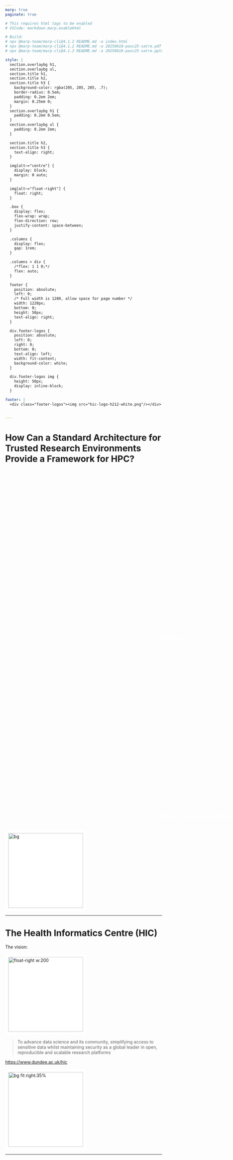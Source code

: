 ```yaml
---
marp: true
paginate: true

# This requires html tags to be enabled
# VSCode: markdown.marp.enableHtml

# Build:
# npx @marp-team/marp-cli@4.1.2 README.md -o index.html
# npx @marp-team/marp-cli@4.1.2 README.md -o 20250618-pasc25-satre.pdf --pdf --allow-local-files
# npx @marp-team/marp-cli@4.1.2 README.md -o 20250618-pasc25-satre.pptx --pptx-editable --allow-local-files

style: |
  section.overlaybg h1,
  section.overlaybg ul,
  section.title h1,
  section.title h2,
  section.title h3 {
    background-color: rgba(205, 205, 205, .7);
    border-radius: 0.5em;
    padding: 0.2em 2em;
    margin: 0.25em 0;
  }
  section.overlaybg h1 {
    padding: 0.2em 0.5em;
  }
  section.overlaybg ul {
    padding: 0.2em 2em;
  }

  section.title h2,
  section.title h3 {
    text-align: right;
  }

  img[alt~="centre"] {
    display: block;
    margin: 0 auto;
  }

  img[alt~="float-right"] {
    float: right;
  }

  .box {
    display: flex;
    flex-wrap: wrap;
    flex-direction: row;
    justify-content: space-between;
  }

  .columns {
    display: flex;
    gap: 1rem;
  }

  .columns > div {
    /*flex: 1 1 0;*/
    flex: auto;
  }

  footer {
    position: absolute;
    left: 0;
    /* Full width is 1280, allow space for page number */
    width: 1220px;
    bottom: 0;
    height: 50px;
    text-align: right;
  }

  div.footer-logos {
    position: absolute;
    left: 0;
    right: 0;
    bottom: 0;
    text-align: left;
    width: fit-content;
    background-color: white;
  }

  div.footer-logos img {
    height: 50px;
    display: inline-block;
  }

footer: |
  <div class="footer-logos"><img src="hic-logo-h212-white.png"/></div>


---
```

<!--
_class: title
_footer: |
  <div class="footer-logos"><img src="hic-logo-h212-white.png"/><img src="universityofdundee-logo-2line.png"/></div>
_paginate: false
-->
<style scoped>
  h2 {
    display: inline-block;
    width: 400px;
    margin-left: 500px;
  }
  div.footer-logos {
    height: 100px;
  }
  div.footer-logos img {
    height: 100px;
  }
</style>

# How Can a Standard Architecture for Trusted Research Environments Provide a Framework for HPC?
## Simon Li
## PASC25 18 June 2025

![bg](dundee-taybridge-sun.jpg)

---
# The Health Informatics Centre (HIC)

The vision:

![float-right w:200](hic-chicken-tony.jpg)

> To advance data science and its community, simplifying access to sensitive data whilst maintaining security as a global leader in open, reproducible and scalable research platforms

https://www.dundee.ac.uk/hic

![bg fit right:35%](hic-expertise.png)

<!--
Part of the School of Medicine, University of Dundee

Mission Statement: "To Innovate and enable world-leading data science research specialising in sensitive data"

- HIC supports high impact research through the collection and management of population based data
- We have expert teams in secure data management, governance, data engineering, research infrastructure, software, and business support
-->

---
## We provide access to national healthcare data for researchers

- Including electronic health records and medical images
- We're data curators/processors on behalf of data controllers
- And are part of the Scottish Safe Haven network

![height:200 float-right](bsi-iso27001.svg)

![bg fit right](sshn-network.png)


---
# Purpose of this talk
- Explain what Trusted Research Environments (TREs) are
- Why existing HPC is not generally usable for TREs
- How we can start fixing that

---
# What are TREs and why do we need them?

<!--
Example motivating case
-->

---
# Example: Can undiagnosed heart failure be detected from routine medical records?

[![bg right:35% fit vertical Echocardiogram](heart-failure-risk-detected-ai-pioneering-study.webp)](https://www.dundee.ac.uk/stories/heart-failure-risk-detected-ai-pioneering-study)

<!-- Risk detected by AI in pioneering study -->

_Artificial Intelligence has the capability to detect people living with the risk of experiencing heart failure, new University of Dundee research has discovered._

https://www.dundee.ac.uk/stories/heart-failure-risk-detected-ai-pioneering-study

<!--
Heart failure: heart is unable to pump blood around the body effectively, gets worse over time
-->

---
![bg fit](ehrs-ecgs-heartfailure.excalidraw.svg)

<!--
Echocardiography heart scans from heart failure patients
Electronic health records to identify heart failure patients with echocardiograms
AI used to extract measurements of hearts from echocardiograms, better than usual methods
Combined with test results from medical records

Patients from Scottish Health Research Register and Biobank (SHARE)
-->

---
## How can we give researchers access to the data?
- Can we give them a USB stick with all patient medical data to copy to their laptop?

![bg right](usb-drive.jpg)

---
## NO! There are many reasons not to

[![drop-shadow:0,5px,10px,rgba(0,0,0,.4) w:800 centre](northern-trains-lost-propertry.png)](https://media.northernrailway.co.uk/news/the-hamster-the-wig-and-the-cupboard-northern-customers-report-more-than-32-600-items-of-lost-property)

- So what can we do instead?

---
## We could minimise the data given to the researcher...
- Data minimisation: Only provide relevant fields from relevant records
- Pseudonymisation
- Use "synthetic" data

![bg fit right](excel-data-hidden.png)

---
<!--
_footer: https://securedatagroup.org/wp-content/uploads/2025/03/sdc-handbook-v2.0.pdf
-->

## ... and limit what they can publish

![h:500](sdc-maps.png)

<!--
For example ensure only summary statistics can be published
-->
---
## We could accredit researchers to ensure they know their responsibilities...
- training courses on how to handle sensitive data
- understand why it's important to handle sensitive data in this way
- ensure that researchers are "trusted" before they can access patient data

[![width:800 float-right](mrc-research-gdpr-training.png)](https://bygsystems.net/mrcrsc-lms/course/index.php?categoryid=1)

---
## ... along with reviewing what they plan to do
- Research projects in the healthcare field already go through ethics review
- is the proposed work in the public interest?
- does it include safeguards to protect patient data?

---
## We could impose virtual or physical barriers on what they can do
- provide a locked-down compute environment with access to the data but no ability to copy data out
![centre](computers-no-connection.drawio.svg)
- or only allow access to data from a physical location monitored with CCTV


![bg fit right:40%](safepodbath02.png)

---
## In the UK these are embodied in the _"5 safes"_

We can balance how restrictive each of these _"safes"_ are

![bg right fit](5-safes-circle.png)

<!--
---
# A researcher's view of a TRE

![](tre-researchers-view.png)
-->

---
# An example TRE

Virtual desktop environment (Windows or Linux), accessed via a web browser

---

![bg fit](hic-tre-01.png)

---

![bg fit](hic-tre-04.png)

---

![bg fit](hic-tre-05.png)

---

![bg fit](hic-tre-09.png)

---

# Why do we need a "standard" for TREs?

In the UK 50+ TREs have organically developed over the past 15+ years.
- Duplication of effort
- Most TREs were developed independently, making them harder to maintain
- Every TRE feels different to researchers, more time is wasted understanding how each TRE works
- No single TRE has all the data you want

---
## Health is devolved to the 4 nations of the UK

![h:500 centre](health-data-uk.png)

---
## The need for a coordinated approach has has been emphasised through several reports in the UK ...

![bg fit right](goldacre-title-page.png)
![bg fit right:60%](sudlow-review-cover.png)

---
## ... and across Europe
- [European Health Data Space Regulation (EHDS)](https://health.ec.europa.eu/ehealth-digital-health-and-care/european-health-data-space-regulation-ehds_en
)
  > a common framework for the use and exchange of electronic health data across the EU. It enhances individuals’ access to and control over their personal electronic health data, while also enabling certain data to be reused for public interest, policy support, and scientific research purposes.

---
<!--
_footer: ""
-->
<style scoped>
  h2 {
    color: white;
    padding-top: 500px;
  }
  h2 a {
    color: white
  }
</style>

## Standard Architecture for Trusted Research Environments<br/>https://satre-specification.readthedocs.io

![bg](satre_logo_dark.svg)

---
## A grassroots standard built by the UK TRE community
Over 60 organisations contributed
- 14 collaborative events

Public Involvement
- Workshops identified transparency as a key requirement

Version 1.0 Released Oct 2023

![bg right:40% fit](uktre-swansea-2023.jpg)

---
<style scoped>
  .columns div {
    border: 1px solid black;
    padding: 0.5em;
  }
</style>

## A high-level guide on how to build and run a TRE

<div class="columns">

<div>

Four Architectural Principles:
- Usability
- Maintaining Public Trust
- Observability
- Standardisation

</div>

<div>

Four Pillars
- Information Governance
- Computing Technology
- Data Management
- Supporting Capabilities

</div>
</div>

<!--
29 Capabilities
- 160 statements
  - 75 mandatory
-->

---
## 4 pillars

![](satre-pillars.drawio.svg)

<!--
1. Information governance
2. Computing technology and Information Security
3. Data management
4. Supporting Capabilities

It's not as easy as just securing your compute infrastructure
-->

---
<style scoped>
  td {
    font-size: 12pt;
    background-color: white;
  }
  tr:not(:nth-child(3)) td {
    color: lightgrey;
  }
</style>

## Example capability: Network Management

|  | Statement | Guidance | Importance |
|---|---|---|---|
| 2.2.9. | Your TRE must control and manage all of its network infrastructure in order to protect information in systems and applications. | Network infrastructure must prevent unauthorised access to resources on the network. This may include firewalls, network segmentation, and restricting connections to the network. | Mandatory |
| 2.2.10. | Your TRE must not allow connectivity between users in different projects, or with access to different datasets. | Connectivity between users in the same project may be allowed,  for example to support shared network services within the project. | Mandatory |
| 2.2.11. | Your TRE must block outbound connections to the internet by default. | Limited outbound connectivity may be allowed for some services. | Mandatory |
| 2.2.12. | You should be able to monitor the network configuration of your TRE to check for misconfigurations and vulnerabilities. | This may include regular vulnerability scanning, and penetration testing. | Recommended |
| 2.2.13. | You should regularly monitor the network configuration of your TRE to check for misconfigurations and vulnerabilities. | This will involve following the monitoring procedure detailed above. | Recommended |

<!--
_footer: https://satre-specification.readthedocs.io/en/stable/pillars/computing_technology.html#network-management-application
-->

---
<!--
_footer: https://satre.uktre.org/en/evaluations/uod-hic/
-->

![bg fit](satre-uod-evaluation-20231011-screenshot.png)

---
<style scoped>
  .text-box {
    text-align: center;
    background-color: black;
    color: white;
    font-weight: bold;
    padding: 0.5em;
    height: 3em;
  }
</style>

## Who's using SATRE?

<div class="box">

![w:300](nhs-research-scotland.png)

![w:400](england-sde-logo.png)

![w:500](eoscentrust-logo.svg)

<div class="text-box">and several<br>commercial providers</div>

</div>


<!--
NHS SDE
SSHN
EOSC-ENTRUST
Commercial providers
-->

---

## Not yet in SATRE: federation

SATRE is a common baseline for TRE, so now we can work on federation as part of:

[![w:500 centre](trevolution-logo-dark2-wide.svg)](https://dareuk.org.uk/how-we-work/ongoing-activities/trevolution/)
[![w:500 centre](eoscentrust-logo.svg)](https://eosc-entrust.eu/)

---
# Why do TREs need HPC?

Massive datasets, more complex analyses
- The Scottish Safe Haven Network collectively has 2+ PB of medical images

---
# How is HPC used in practice?
It mostly isn't

![bg fit right](eo_circle_red_no-entry.svg)

<!--
https://commons.wikimedia.org/wiki/File:Eo_circle_red_no-entry.svg
-->
---
## Typical HPC has insufficient isolation for handling sensitive data
- Outbound network access: data can be copied out
- Shared filesystems/scratch space: people can see each other's data
- Internal network connections: data can be passed between different internal projects

![bg right:40%](datacentre.jpg)

---
## HPC information governance
- GDPR and other legislation applies
- HPC administrators may not be trained in handling sensitive data
- A typical TRE will be audited/accredited, e.g. to ISO27001

![bg right:40%](gdpr_europe.jpg)

<!--
This is special category data

https://commons.wikimedia.org/wiki/File:Gdpr_Europe.jpg
-->
---
# The ultimate question
_Are the public (or data owner) happy with their sensitive data being analysed in shared HPC facilities?_

![bg right](scotparliament-people.jpg)

---
# What can we do?

- Understand the drivers behind the additional restrictions that TREs impose
- Think about what technical controls are practical using SATRE as a guide
  - Can new facilities include support for TREs?
  - How much can be retro-fitted to existing facilities?

![bg right:40%](building-site.jpg)

<!--
Note: "we" includes "you"!
-->

---
## A few starting points
This is a very active area of development, but a few areas of investigation include:
- ephemeral SLURM clusters in public cloud
  - SLURM nodes are ephemeral, never shared between users, storage always encrypted

<div class="columns">
<div>

Shared HPC
![h:300 centre](hpc-shared.png)

</div>
<div>

Multiple isolated HPC
![h:300 centre](hpc-individual.png)

</div>
</div>

---
![float-right w:200](logo-fridge.png) [FRIDGE (Federated Research Infrastructure by Data Governance Extension)](https://dareuk.org.uk/how-we-work/ongoing-activities/dare-uk-early-adopters/fridge/): treating a subset of HPC nodes as a TRE, and identifying what prerequisites the HPC provider must support
  - multi-tenancy


---
- Confidential computing: Zero-trust computing where even sysadmins can't access data
  - Trusted Execution Environments
  - Secure enclaves (AWS Nitro)
  - AMD SEV (Secure Encrypted Virtualization)
  - Intel Trust Domain Extensions (TDX)

![centre height:150](confidential_computing_consortium.svg)

---
<style scoped>
  .columns div {
    border: 2px solid darkgrey;
    padding: 1em;
    width: 50%;
  }
</style>

## NIST guidelines on secure HPC

<div class="columns">

<div>

[NIST SP 800-223](https://csrc.nist.gov/pubs/sp/800/223/final)
High-Performance Computing Security: Architecture, Threat Analysis, and Security Posture

</div>

<div>

[NIST SP 800-234 Initial Public Draft](https://csrc.nist.gov/pubs/sp/800/234/ipd)
High-Performance Computing (HPC) Security Overlay

</div>
</div>

---
## But there are limits to how secure your compute is

![Ken Thompson - Reflections on trusting trust](reflections_on_trusting_trust.png)
https://doi.org/10.1145/358198.358210

<!--

-->

---
<!--
_footer: ""
_paginate: false
-->
<style scoped>
img {
  padding: 10px;
  border-radius: 10px;
  width: 100%;
  background-color: white;
  width: 240px;
}
</style>

![bg](./dundee-taybridge-sun.jpg)

<div class="box">

![Health Informatics Centre](hic-logo-h212-white.png)

![University of Dundee](universityofdundee-logo-2line.png)

![Alan turing Institute](alan_turing_institute_logo.svg)

![University College London](university_college_london_logo.svg)

![DARE UK](dare_uk_logo.svg)

![Health Data Research UK](hdruk_main_rgb_jpeg.jpg)

![Administrative Data Research UK](adruk_logo_print.png)

![UK Research and Innovation](ukri_logo.png)

![University College London](ulster_university.svg)

![Research Data Scotland](research_data_scotland.svg)

![STFC Hartree](stfchartree-logo.png)

![UK TRE](uktre-logo.svg)

</div>

---
# Links for more information

- SATRE specification https://satre-specification.readthedocs.io/
- Public evaluations https://satre.uktre.org/
- DARE UK TREvolution https://dareuk.org.uk/how-we-work/ongoing-activities/trevolution/
- EOSC ENTRUST https://eosc-entrust.eu/

![bg fit right:40%](qrcode-url.png)

<!--
https://www.manicstreetpreacher.co.uk/hic-presentations-public/20250618-pasc25-satre/)
-->

